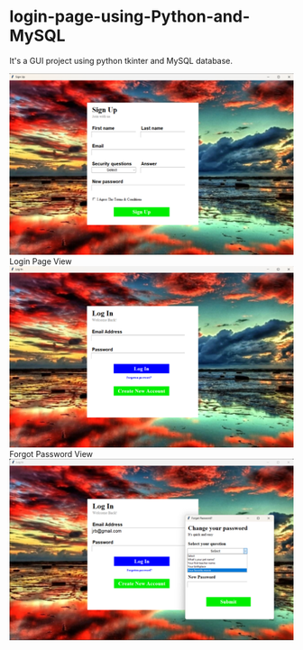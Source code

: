 # login-page-using-Python-and-MySQL
It's a GUI project using python tkinter and MySQL database.


![Screenshot](assets/screenshot_1.png)
Login Page View
![Screenshot](assets/screenshot_2.png)
Forgot Password View
![Screenshot](assets/screenshot_3.png)

